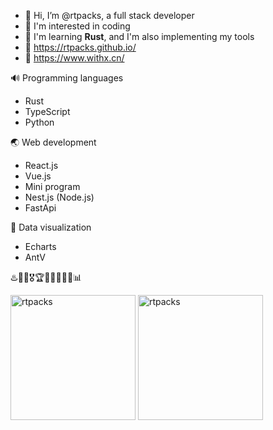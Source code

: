 - 👋 Hi, I’m @rtpacks, a full stack developer
- 👀 I'm interested in coding
- 🌱 I'm learning **Rust**, and I'm also implementing my tools
- 🔗 https://rtpacks.github.io/
- 🔗 https://www.withx.cn/

🔊 Programming languages
  - Rust
  - TypeScript
  - Python

🌏 Web development
  - React.js
  - Vue.js
  - Mini program
  - Nest.js (Node.js)
  - FastApi

🎨 Data visualization
  - Echarts
  - AntV

♨️🥇🏅🎖️🏆🔔🧲📂👀🌐📊

<p align="left">
  <img height="200px" src="https://github-readme-stats.vercel.app/api/?username=rtpacks&custom_title=rtpacks's%20GitHub%20Stats&show_icons=true&theme=shadow_green&rank_icon=percentile&include_all_commits=true&theme=transparent&card_width=150" alt="rtpacks" />
  <img height="200px" src="https://github-readme-stats.vercel.app/api/top-langs/?username=rtpacks&hide=HTML&layout=compact&card_width=150" alt="rtpacks" />
</p>

<!---

<p align="left">
  <img height="200px" src="https://github-readme-stats.vercel.app/api/?username=rtpacks&custom_title=rtpacks's%20GitHub%20Stats&show_icons=true&theme=shadow_green&rank_icon=percentile&include_all_commits=true&theme=transparent" alt="rtpacks" />
  <img height="200px" src="https://github-readme-stats.vercel.app/api/top-langs/?username=rtpacks&hide=HTML&layout=compact" alt="rtpacks" />
</p>

rtpacks/rtpacks is a ✨ special ✨ repository because its `README.md` (this file) appears on your GitHub profile.
You can click the Preview link to take a look at your changes.
--->

